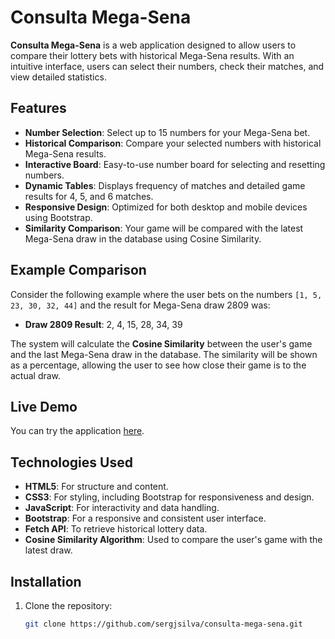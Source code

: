 # Consulta Mega-Sena

**Consulta Mega-Sena** is a web application designed to allow users to compare their lottery bets with historical Mega-Sena results. With an intuitive interface, users can select their numbers, check their matches, and view detailed statistics.

## Features

- **Number Selection**: Select up to 15 numbers for your Mega-Sena bet.
- **Historical Comparison**: Compare your selected numbers with historical Mega-Sena results.
- **Interactive Board**: Easy-to-use number board for selecting and resetting numbers.
- **Dynamic Tables**: Displays frequency of matches and detailed game results for 4, 5, and 6 matches.
- **Responsive Design**: Optimized for both desktop and mobile devices using Bootstrap.
- **Similarity Comparison**: Your game will be compared with the latest Mega-Sena draw in the database using Cosine Similarity.

## Example Comparison

Consider the following example where the user bets on the numbers `[1, 5, 23, 30, 32, 44]` and the result for Mega-Sena draw 2809 was:

- **Draw 2809 Result**: 2, 4, 15, 28, 34, 39

The system will calculate the **Cosine Similarity** between the user's game and the last Mega-Sena draw in the database. The similarity will be shown as a percentage, allowing the user to see how close their game is to the actual draw.

## Live Demo

You can try the application [here](https://sj-silva.github.io/mega-sena-consulta/).

## Technologies Used

- **HTML5**: For structure and content.
- **CSS3**: For styling, including Bootstrap for responsiveness and design.
- **JavaScript**: For interactivity and data handling.
- **Bootstrap**: For a responsive and consistent user interface.
- **Fetch API**: To retrieve historical lottery data.
- **Cosine Similarity Algorithm**: Used to compare the user's game with the latest draw.

## Installation

1. Clone the repository:
   ```bash
   git clone https://github.com/sergjsilva/consulta-mega-sena.git
   ```
